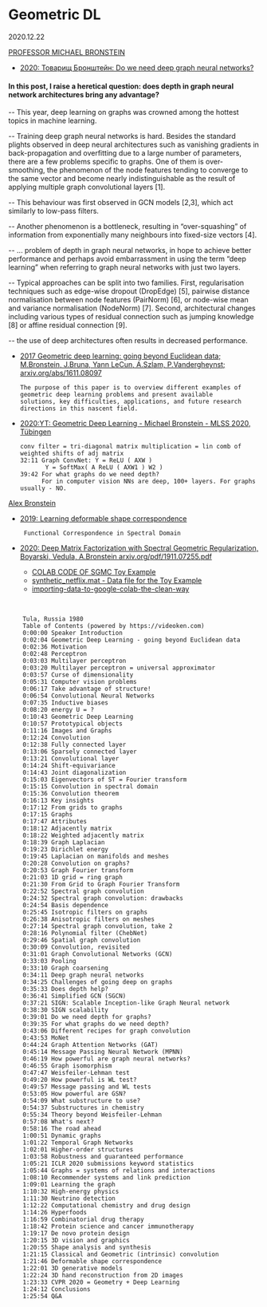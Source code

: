 # Geometric DL
2020.12.22

[PROFESSOR MICHAEL BRONSTEIN](https://www.imperial.ac.uk/people/m.bronstein)<br>

* [2020: Товарищ Бронштейн: Do we need deep graph neural networks?](https://towardsdatascience.com/do-we-need-deep-graph-neural-networks-be62d3ec5c59)

#### In this post, I raise a heretical question: does depth in graph neural network architectures bring any advantage?

 -- This year, deep learning on graphs was crowned among the hottest topics in machine learning.

 -- Training deep graph neural networks is hard. Besides the standard plights observed in deep neural architectures such as vanishing gradients in back-propagation and overfitting due to a large number of parameters, there are a few problems specific to graphs. One of them is over-smoothing, the phenomenon of the node features tending to converge to the same vector and become nearly indistinguishable as the result of applying multiple graph convolutional layers [1].

 -- This behaviour was first observed in GCN models [2,3], which act similarly to low-pass filters.

 -- Another phenomenon is a bottleneck, resulting in “over-squashing” of information from exponentially many neighbours into fixed-size vectors [4].

 -- ... problem of depth in graph neural networks, in hope to achieve better performance and perhaps avoid embarrassment in using the term “deep learning” when referring to graph neural networks with just two layers. 


 -- Typical approaches can be split into two families. First, regularisation techniques such as edge-wise dropout (DropEdge) [5], pairwise distance normalisation between node features (PairNorm) [6], or node-wise mean and variance normalisation (NodeNorm) [7]. Second, architectural changes including various types of residual connection such as jumping knowledge [8] or affine residual connection [9]. 

 -- the use of deep architectures often results in decreased performance.



* [2017 Geometric deep learning: going beyond Euclidean data; M.Bronstein, J.Bruna, Yann LeCun, A.Szlam, P.Vandergheynst; arxiv.org/abs/1611.08097](https://arxiv.org/pdf/1611.08097.pdf)<br>

      The purpose of this paper is to overview different examples of geometric deep learning problems and present available 
      solutions, key difficulties, applications, and future research directions in this nascent field.
* [2020:YT: Geometric Deep Learning - Michael Bronstein - MLSS 2020, Tübingen](https://www.youtube.com/watch?v=8kTxTX0eBRA)<br>

      conv filter = tri-diagonal matrix multiplication = lin comb of weighted shifts of adj matrix
      32:11 Graph ConvNet: Y = ReLU ( AXW )
             Y = SoftMax( A ReLU ( AXW1 ) W2 )
      39:42 For what graphs do we need depth?
            For in computer vision NNs are deep, 100+ layers. For graphs usually - NO.

[Alex Bronstein](https://bron.cs.technion.ac.il/)<br>
* [2019: Learning deformable shape correspondence](http://www.ipam.ucla.edu/abstract/?tid=15397&pcode=GLWS2)<br>
     
       Functional Correspondence in Spectral Domain
* [2020: Deep Matrix Factorization with Spectral Geometric Regularization, Boyarski, Vedula, A.Bronstein arxiv.org/pdf/1911.07255.pdf](https://arxiv.org/pdf/1911.07255.pdf)<br>
     * [COLAB CODE OF SGMC Toy Example](https://github.com/ftk1000/GraphNeuralNets/blob/main/SGMC_toy_example.ipynb)<br>     
     * [synthetic_netflix.mat - Data file for the Toy Example](https://github.com/ftk1000/GraphNeuralNets/blob/main/synthetic_netflix.mat)<br>
     * [importing-data-to-google-colab-the-clean-way](https://towardsdatascience.com/importing-data-to-google-colab-the-clean-way-5ceef9e9e3c8)<br>
     
[]()<br>

        Tula, Russia 1980
        Table of Contents (powered by https://videoken.com)
        0:00:00 Speaker Introduction
        0:02:04 Geometric Deep Learning - going beyond Euclidean data
        0:02:36 Motivation
        0:02:48 Perceptron
        0:03:03 Multilayer perceptron
        0:03:20 Multilayer perceptron = universal approximator
        0:03:57 Curse of dimensionality
        0:05:31 Computer vision problems
        0:06:17 Take advantage of structure!
        0:06:54 Convolutional Neural Networks
        0:07:35 Inductive biases
        0:08:20 energy U = ?
        0:10:43 Geometric Deep Learning
        0:10:57 Prototypical objects
        0:11:16 Images and Graphs
        0:12:24 Convolution
        0:12:38 Fully connected layer
        0:13:06 Sparsely connected layer
        0:13:21 Convolutional layer
        0:14:24 Shift-equivariance
        0:14:43 Joint diagonalization
        0:15:03 Eigenvectors of ST = Fourier transform
        0:15:15 Convolution in spectral domain
        0:15:36 Convolution theorem
        0:16:13 Key insights
        0:17:12 From grids to graphs
        0:17:15 Graphs
        0:17:47 Attributes
        0:18:12 Adjacently matrix
        0:18:22 Weighted adjacently matrix
        0:18:39 Graph Laplacian
        0:19:23 Dirichlet energy
        0:19:45 Laplacian on manifolds and meshes
        0:20:28 Convolution on graphs?
        0:20:53 Graph Fourier transform
        0:21:03 1D grid = ring graph
        0:21:30 From Grid to Graph Fourier Transform
        0:22:52 Spectral graph convolution
        0:24:32 Spectral graph convolution: drawbacks
        0:24:54 Basis dependence
        0:25:45 Isotropic filters on graphs
        0:26:38 Anisotropic filters on meshes
        0:27:14 Spectral graph convolution, take 2
        0:28:16 Polynomial filter (ChebNet)
        0:29:46 Spatial graph convolution
        0:30:09 Convolution, revisited
        0:31:01 Graph Convolutional Networks (GCN)
        0:33:03 Pooling
        0:33:10 Graph coarsening
        0:34:11 Deep graph neural networks
        0:34:25 Challenges of going deep on graphs
        0:35:33 Does depth help?
        0:36:41 Simplified GCN (SGCN)
        0:37:21 SIGN: Scalable Inception-like Graph Neural network
        0:38:30 SIGN scalability
        0:39:01 Do we need depth for graphs?
        0:39:35 For what graphs do we need depth?
        0:43:06 Different recipes for graph convolution
        0:43:53 MoNet
        0:44:24 Graph Attention Networks (GAT)
        0:45:14 Message Passing Neural Network (MPNN)
        0:46:19 How powerful are graph neural networks?
        0:46:55 Graph isomorphism
        0:47:47 Weisfeiler-Lehman test
        0:49:20 How powerful is WL test?
        0:49:57 Message passing and WL tests
        0:53:05 How powerful are GSN?
        0:54:09 What substructure to use?
        0:54:37 Substructures in chemistry
        0:55:34 Theory beyond Weisfeiler-Lehman
        0:57:08 What's next?
        0:58:16 The road ahead
        1:00:51 Dynamic graphs
        1:01:22 Temporal Graph Networks
        1:02:01 Higher-order structures
        1:03:58 Robustness and guaranteed performance
        1:05:21 ICLR 2020 submissions keyword statistics
        1:05:44 Graphs = systems of relations and interactions
        1:08:10 Recommender systems and link prediction
        1:09:01 Learning the graph
        1:10:32 High-energy physics
        1:11:30 Neutrino detection
        1:12:22 Computational chemistry and drug design
        1:14:26 Hyperfoods
        1:16:59 Combinatorial drug therapy
        1:18:42 Protein science and cancer immunotherapy
        1:19:17 De novo protein design
        1:20:15 3D vision and graphics
        1:20:55 Shape analysis and synthesis
        1:21:15 Classical and Geometric (intrinsic) convolution
        1:21:46 Deformable shape correspondence
        1:22:01 3D generative models
        1:22:24 3D hand reconstruction from 2D images
        1:23:33 CVPR 2020 = Geometry + Deep Learning
        1:24:12 Conclusions
        1:25:54 Q&A
